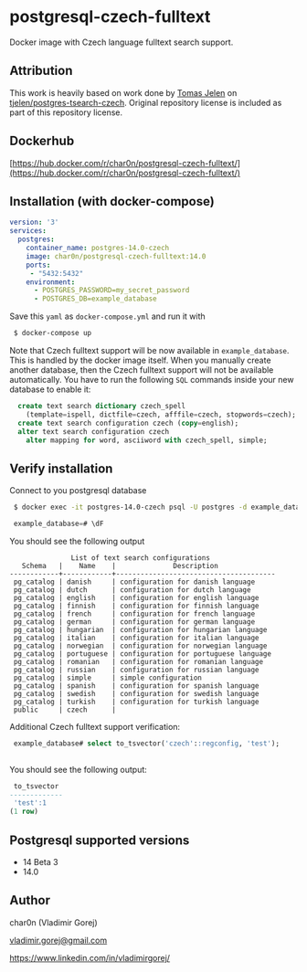 # postgresql-czech-fulltext

Docker image with Czech language fulltext search support.

## Attribution

This work is heavily based on work done by [Tomas Jelen](https://github.com/tjelen) on [tjelen/postgres-tsearch-czech](https://github.com/tjelen/postgres-tsearch-czech).
Original repository license is included as part of this repository license.

## Dockerhub

[https://hub.docker.com/r/char0n/postgresql-czech-fulltext/](https://hub.docker.com/r/char0n/postgresql-czech-fulltext/)

## Installation (with docker-compose)

```yaml
version: '3'
services:
  postgres:
    container_name: postgres-14.0-czech
    image: char0n/postgresql-czech-fulltext:14.0
    ports:
     - "5432:5432"
    environment:
      - POSTGRES_PASSWORD=my_secret_password
      - POSTGRES_DB=example_database
```

Save this `yaml` as `docker-compose.yml` and run it with
```bash
 $ docker-compose up
```

Note that Czech fulltext support will be now available in `example_database`. This is handled by the docker image itself.
When you manually create another database, then the Czech fulltext support will not be available automatically.
You have to run the following `SQL` commands inside your new database to enable it:

```sql
  create text search dictionary czech_spell
    (template=ispell, dictfile=czech, afffile=czech, stopwords=czech);
  create text search configuration czech (copy=english);
  alter text search configuration czech
    alter mapping for word, asciiword with czech_spell, simple;
```

## Verify installation

Connect to you postgresql database

```bash
 $ docker exec -it postgres-14.0-czech psql -U postgres -d example_database
```

```sql
 example_database=# \dF
```

You should see the following output

```
               List of text search configurations
   Schema   |    Name    |              Description              
------------+------------+---------------------------------------
 pg_catalog | danish     | configuration for danish language
 pg_catalog | dutch      | configuration for dutch language
 pg_catalog | english    | configuration for english language
 pg_catalog | finnish    | configuration for finnish language
 pg_catalog | french     | configuration for french language
 pg_catalog | german     | configuration for german language
 pg_catalog | hungarian  | configuration for hungarian language
 pg_catalog | italian    | configuration for italian language
 pg_catalog | norwegian  | configuration for norwegian language
 pg_catalog | portuguese | configuration for portuguese language
 pg_catalog | romanian   | configuration for romanian language
 pg_catalog | russian    | configuration for russian language
 pg_catalog | simple     | simple configuration
 pg_catalog | spanish    | configuration for spanish language
 pg_catalog | swedish    | configuration for swedish language
 pg_catalog | turkish    | configuration for turkish language
 public     | czech      |
```

Additional Czech fulltext support verification:

```sql
 example_database# select to_tsvector('czech'::regconfig, 'test'); 
 
```

You should see the following output:

```sql
 to_tsvector 
-------------
 'test':1
(1 row)
```

## Postgresql supported versions

- 14 Beta 3
- 14.0

## Author

 char0n (Vladimir Gorej)
  
 vladimir.gorej@gmail.com
 
 https://www.linkedin.com/in/vladimirgorej/

